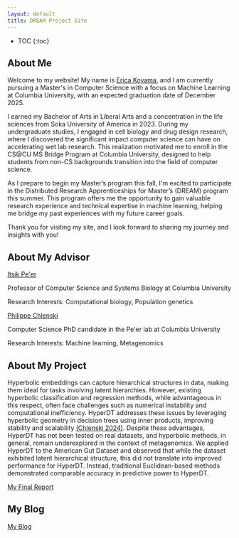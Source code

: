```yaml
---
layout: default
title: DREAM Project Site
---
```


* TOC
{:toc}
## About Me

Welcome to my website! My name is [Erica Koyama](https://www.linkedin.com/in/ericakoyama/), and I am currently 
pursuing a Master's in Computer Science with a focus on Machine Learning at Columbia University, 
with an expected graduation date of December 2025. 

I earned my Bachelor of Arts in Liberal Arts and a concentration in the life sciences from 
Soka University of America in 2023. During my undergraduate studies, I engaged in cell 
biology and drug design research, where I discovered the significant impact computer science 
can have on accelerating wet lab research. This realization motivated me to enroll in the 
CS@CU MS Bridge Program at Columbia University, designed to help students from 
non-CS backgrounds transition into the field of computer science.

As I prepare to begin my Master’s program this fall, I'm excited to participate in the 
Distributed Research Apprenticeships for Master’s (DREAM) program this summer. 
This program offers me the opportunity to gain valuable 
research experience and technical expertise in machine learning, helping me bridge my 
past experiences with my future career goals.

Thank you for visiting my site, and I look forward to sharing my journey and insights with you!

## About My Advisor

[Itsik Pe'er](https://www.cs.columbia.edu/~itsik/)

Professor of Computer Science and Systems Biology at Columbia University

Research Interests: Computational biology, Population genetics

[Philippe Chlenski](https://chlenski.com/)

Computer Science PhD candidate in the Pe'er lab at Columbia University

Research Interests: Machine learning, Metagenomics

## About My Project

Hyperbolic embeddings can capture hierarchical structures in data, making them ideal for tasks involving latent hierarchies. However, existing hyperbolic classification and regression methods, while advantageous in this respect, often face challenges such as numerical instability and computational inefficiency. HyperDT addresses these issues by leveraging hyperbolic geometry in decision trees using inner products, improving stability and scalability [(Chlenski 2024)](https://arxiv.org/abs/2310.13841). Despite these advantages, HyperDT has not been tested on real datasets, and hyperbolic methods, in general, remain underexplored in the context of metagenomics. We applied HyperDT to the American Gut Dataset and observed that while the dataset exhibited latent hierarchical structure, this did not translate into improved performance for HyperDT. Instead, traditional Euclidean-based methods demonstrated comparable accuracy in predictive power to HyperDT.



[My Final Report](files/finalreport.pdf)

## My Blog

[My Blog](blog.html)
